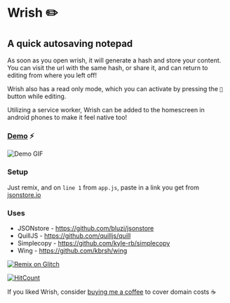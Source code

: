 Wrish ✏️
===================
## A quick autosaving notepad

As soon as you open wrish, it will generate a hash and store your content. You can visit the url with the same hash, or share it, and can return to editing from where you left off!

Wrish also has a read only mode, which you can activate by pressing the `👀` button while editing.

Utilizing a service worker, Wrish can be added to the homescreen in android phones to make it feel native too!

### [Demo](http://wrish.xyz) ⚡

![Demo GIF](https://media.giphy.com/media/DBrAW8etjyndSq1qKo/giphy.gif)

### Setup
Just remix, and on `line 1` from `app.js`, paste in a link you get from [jsonstore.io](https://www.jsonstore.io)

### Uses
- JSONstore - https://github.com/bluzi/jsonstore
- QuillJS - https://github.com/quilljs/quill
- Simplecopy - https://github.com/kyle-rb/simplecopy
- Wing - https://github.com/kbrsh/wing

[![Remix on Glitch](https://cdn.glitch.com/2703baf2-b643-4da7-ab91-7ee2a2d00b5b%2Fremix-button.svg)](https://glitch.com/edit/#!/remix/wrish)

[![HitCount](https://hits.dwyl.com/jajoosam/wrish.svg)](https://github.com/jajoosam/wrish)


If you liked Wrish, consider [buying me a coffee](https://www.buymeacoffee.com/jajoosam) to cover domain costs ☕